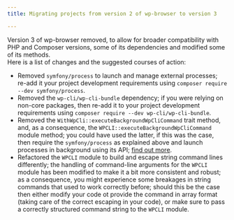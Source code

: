 ```yaml
---
title: Migrating projects from version 2 of wp-browser to version 3

---
```


Version 3 of wp-browser removed, to allow for broader compatibility with PHP and Composer versions, some of its
dependencies and modified some of its methods.  
Here is a list of changes and the suggested courses of action:

* Removed `symfony/process` to launch and manage external processes; re-add it your project development
  requirements using `composer require --dev symfony/process`.
* Removed the `wp-cli/wp-cli-bundle` dependency; if you were relying on non-core
  packages, then re-add it to your project development requirements using `composer require --dev wp-cli/wp-cli-bundle`.
* Removed the `WithWpCli::executeBackgroundWpCliCommand` trait method, and, as a consequence, the
  `WPCLI::executeBackgroundWpCliCommand` module method; you could have used the latter, if this was the case, then
  require the `symfony/process` as explained above and launch processes in background using its API; [find out more][1].
* Refactored the `WPCLI` module to build and escape string command lines differently; the handling of command-line arguments
  for the `WPCLI` module has been modified to make it a bit more consistent and robust; as a consequence, you might experience
  some breakages in string commands that used to work correctly before; should this be the case then either modify
  your code ot provide the command in array format (taking care of the correct escaping in your code), or make sure to
  pass a correctly structured command string to the `WPCLI` module.

[1]: https://symfony.com/doc/current/components/process.html
